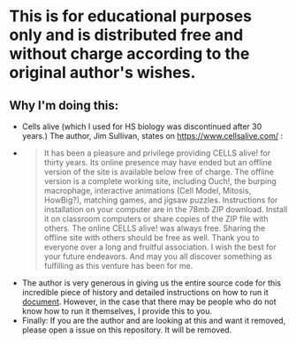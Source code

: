 # This is for educational purposes only and is distributed free and without charge according to the original author's wishes. 

## Why I'm doing this:
- Cells alive (which I used for HS biology was discontinued after 30 years.) The author, Jim Sullivan, states on https://www.cellsalive.com/ : 
- >It has been a pleasure and privilege providing CELLS alive! for thirty years. Its online presence may have ended but an offline version of the site is available below free of charge.
The offline version is a complete working site, including Ouch!, the burping macrophage, interactive animations (Cell Model, Mitosis, HowBig?), matching games, and jigsaw puzzles. Instructions for installation on your computer are in the 78mb ZIP download. Install it on classroom computers or share copies of the ZIP file with others. The online CELLS alive! was always free. Sharing the offline site with others should be free as well.
Thank you to everyone over a long and fruitful association. I wish the best for your future endeavors. And may you all discover something as fulfilling as this venture has been for me. 
- The author is very generous in giving us the entire source code for this incredible piece of history and detailed instructions on how to run it [document](READ_ME_FIRST.rtf). However, in the case that there may be people who do not know how to run it themselves, I provide this to you.
- Finally: If you are the author and are looking at this and want it removed, please open a issue on this repository. It will be removed.